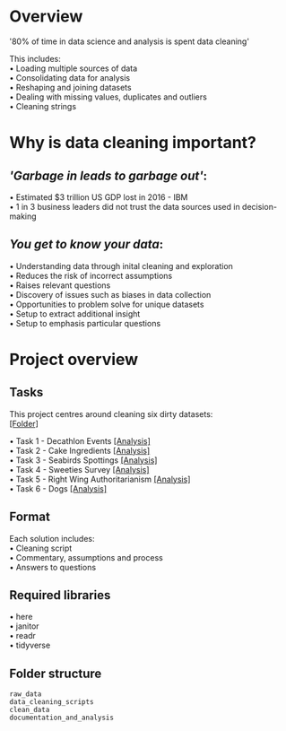 # Overview

'80% of time in data science and analysis is spent data cleaning'

This includes:</br>
• Loading multiple sources of data</br>
• Consolidating data for analysis</br>
• Reshaping and joining datasets</br>
• Dealing with missing values, duplicates and outliers</br>
• Cleaning strings


# Why is data cleaning important?

## *'Garbage in leads to garbage out'*:
• Estimated $3 trillion US GDP lost in 2016 - IBM</br>
• 1 in 3 business leaders did not trust the data sources  used in decision-making</br>


## *You get to know your data*:
• Understanding data through inital cleaning and exploration</br>
• Reduces the risk of incorrect assumptions</br>
• Raises relevant questions</br>
• Discovery of issues such as biases in data collection</br>
• Opportunities to problem solve for unique datasets</br>
• Setup to extract additional insight</br>
• Setup to emphasis particular questions</br>


# Project overview

## Tasks

This project centres around cleaning six dirty datasets:  
[[Folder]](https://github.com/ThisIsJohnnyLau/dirty_data_project)
  
• Task 1 - Decathlon Events [[Analysis]](https://thisisjohnnylau.github.io/task_1.html)  
• Task 2 - Cake Ingredients  [[Analysis]](https://thisisjohnnylau.github.io/task_2.html)  
• Task 3 - Seabirds Spottings  [[Analysis]](https://thisisjohnnylau.github.io/task_3.html)  
• Task 4 - Sweeties Survey  [[Analysis]](https://thisisjohnnylau.github.io/task_4.html)  
• Task 5 - Right Wing Authoritarianism  [[Analysis]](https://thisisjohnnylau.github.io/task_5.html)  
• Task 6 - Dogs [[Analysis]](https://thisisjohnnylau.github.io/task_6.html)  

## Format

Each solution includes:</br>
• Cleaning script</br>
• Commentary, assumptions and process</br>
• Answers to questions</br>

## Required libraries

• here</br> 
• janitor</br> 
• readr</br> 
• tidyverse</br>

## Folder structure 

```
raw_data
data_cleaning_scripts
clean_data
documentation_and_analysis
```